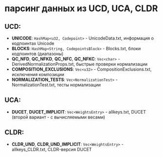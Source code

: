 # парсинг данных из UCD, UCA, CLDR

## UCD:

* **UNICODE**: `HashMap<u32, Codepoint>` - UnicodeData.txt, информация о кодпоинтах Unicode
* **BLOCKS**: `HashMap<String, CodepointsBlock>` - Blocks.txt, блоки кодпоинтов (диапазоны)
* **QC_NFD**, **QC_NFKD**, **QC_NFC**, **QC_NFKC**: `Vec<char>` - DerivedNormalizationProps.txt, быстрые проверки нормализации
* **COMPOSITION_EXCLUSIONS**: `Vec<u32>` - CompositionExclusions.txt, исключения композиции
* **NORMALIZATION_TESTS**: `Vec<NormalizationTest>` - NormalizationTest.txt, тесты нормализации

## UCA:

* **DUCET**, **DUCET_IMPLICIT**: `Vec<WeightsEntry>` - allkeys.txt, DUCET (второй вариант - с вычисляемыми весами)

## CLDR:

* **CLDR_UND**, **CLDR_UND_IMPLICIT**: `Vec<WeightsEntry>` - allkeys_CLDR.txt, CLDR-версия DUCET
